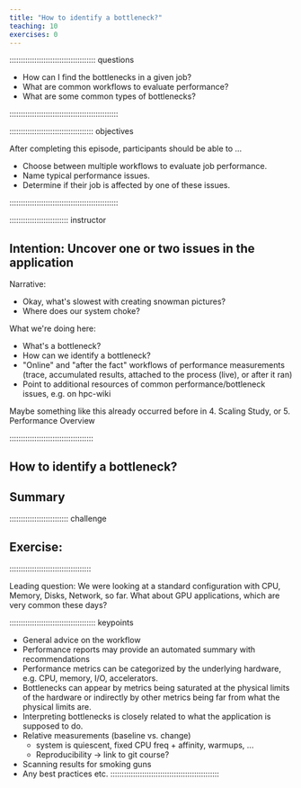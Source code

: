```yaml
---
title: "How to identify a bottleneck?"
teaching: 10
exercises: 0
---
```


:::::::::::::::::::::::::::::::::::::: questions 

- How can I find the bottlenecks in a given job?
- What are common workflows to evaluate performance?
- What are some common types of bottlenecks?

::::::::::::::::::::::::::::::::::::::::::::::::

::::::::::::::::::::::::::::::::::::: objectives

After completing this episode, participants should be able to …

- Choose between multiple workflows to evaluate job performance.
- Name typical performance issues.
- Determine if their job is affected by one of these issues.

::::::::::::::::::::::::::::::::::::::::::::::::


:::::::::::::::::::::::::: instructor
## Intention: Uncover one or two issues in the application

Narrative:
- Okay, what's slowest with creating snowman pictures?
- Where does our system choke?

What we're doing here:
- What's a bottleneck?
- How can we identify a bottleneck?
- "Online" and "after the fact" workflows of performance measurements (trace, accumulated results, attached to the process (live), or after it ran)
- Point to additional resources of common performance/bottleneck issues, e.g. on hpc-wiki

Maybe something like this already occurred before in 4. Scaling Study, or 5. Performance Overview

:::::::::::::::::::::::::::::::::::::

## How to identify a bottleneck?

<!-- EPISODE CONTENT HERE -->


## Summary

:::::::::::::::::::::::::: challenge
## Exercise:
::::::::::::::::::::::::::::::::::::

Leading question: We were looking at a standard configuration with CPU, Memory, Disks, Network, so far. What about GPU applications, which are very common these days?

:::::::::::::::::::::::::::::::::::::: keypoints
- General advice on the workflow 
- Performance reports may provide an automated summary with recommendations
- Performance metrics can be categorized by the underlying hardware, e.g. CPU, memory, I/O, accelerators.
- Bottlenecks can appear by metrics being saturated at the physical limits of the hardware or indirectly by other metrics being far from what the physical limits are.
- Interpreting bottlenecks is closely related to what the application is supposed to do.
- Relative measurements (baseline vs. change)
   - system is quiescent, fixed CPU freq + affinity, warmups, ...
   - Reproducibility -> link to git course?
- Scanning results for smoking guns
- Any best practices etc.
::::::::::::::::::::::::::::::::::::::::::::::::
